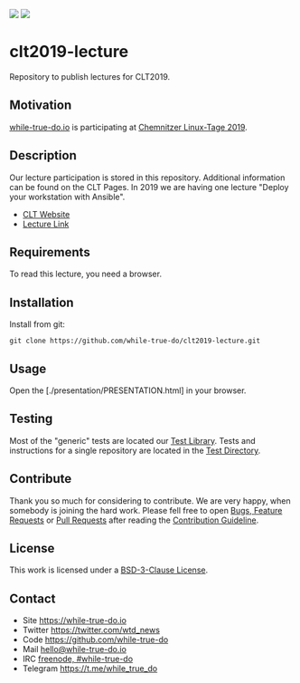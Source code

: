 <!-- Header (auto generated) -->
![](https://img.shields.io/github/license/while-true-do/clt2019-lecture.svg?style=flat)
![](https://img.shields.io/github/issues/while-true-do/clt2019-lecture.svg?style=flat)

# clt2019-lecture
<!-- ./Header (auto generated) -->
Repository to publish lectures for CLT2019.

## Motivation

[while-true-do.io](https://while-true-do.io) is participating at
[Chemnitzer Linux-Tage 2019](https://chemnitzer.linux-tage.de/2019/de).

## Description

Our lecture participation is stored in this repository. Additional information
can be found on the CLT Pages. In 2019 we are having one lecture "Deploy your
workstation with Ansible".

-   [CLT Website](https://chemnitzer.linux-tage.de/2019/de)
-   [Lecture Link](https://chemnitzer.linux-tage.de/2019/de/programm/beitrag/confirm/268/d3316590de44588a7529400f3e277e44)

## Requirements

To read this lecture, you need a browser.

## Installation

Install from git:

```
git clone https://github.com/while-true-do/clt2019-lecture.git
```

## Usage

Open the [./presentation/PRESENTATION.html] in your browser.

## Testing

Most of the "generic" tests are located our
[Test Library](https://github.com/while-true-do/test-library). Tests and
instructions for a single repository are located in the
[Test Directory](./tests).

## Contribute

Thank you so much for considering to contribute. We are very happy, when somebody
is joining the hard work. Please fell free to open
[Bugs, Feature Requests](https://github.com/while-true-do/clt2019-lecture/issues) or
[Pull Requests](https://github.com/while-true-do/clt2019-lecture/pulls) after reading the [Contribution Guideline](https://github.com/while-true-do/doc-library/blob/master/documents/CONTRIBUTING.md).

## License

This work is licensed under a [BSD-3-Clause License](https://opensource.org/licenses/BSD-3-Clause).

## Contact

-   Site <https://while-true-do.io>
-   Twitter <https://twitter.com/wtd_news>
-   Code <https://github.com/while-true-do>
-   Mail [hello@while-true-do.io](mailto:hello@while-true-do.io)
-   IRC [freenode, #while-true-do](https://webchat.freenode.net/?channels=while-true-do)
-   Telegram <https://t.me/while_true_do>

<!-- ./Footer (auto generated) -->

